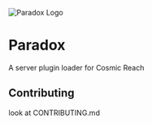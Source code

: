 ![Paradox Logo](github/Logo.svg)

# Paradox
A server plugin loader for Cosmic Reach

## Contributing
look at CONTRIBUTING.md
